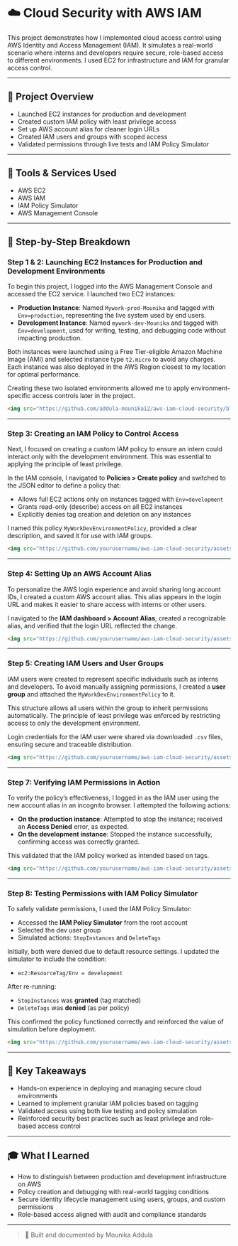 # ☁️ Cloud Security with AWS IAM

This project demonstrates how I implemented cloud access control using AWS Identity and Access Management (IAM). It simulates a real-world scenario where interns and developers require secure, role-based access to different environments. I used EC2 for infrastructure and IAM for granular access control.

---

## 🔎 Project Overview

- Launched EC2 instances for production and development
- Created custom IAM policy with least privilege access
- Set up AWS account alias for cleaner login URLs
- Created IAM users and groups with scoped access
- Validated permissions through live tests and IAM Policy Simulator

---

## 🔧 Tools & Services Used

- AWS EC2  
- AWS IAM  
- IAM Policy Simulator  
- AWS Management Console  

---

## 📆 Step-by-Step Breakdown

### Step 1 & 2: Launching EC2 Instances for Production and Development Environments

To begin this project, I logged into the AWS Management Console and accessed the EC2 service. I launched two EC2 instances:

- **Production Instance**: Named `Mywork-prod-Mounika` and tagged with `Env=production`, representing the live system used by end users.
- **Development Instance**: Named `mywork-dev-Mounika` and tagged with `Env=development`, used for writing, testing, and debugging code without impacting production.

Both instances were launched using a Free Tier-eligible Amazon Machine Image (AMI) and selected instance type `t2.micro` to avoid any charges. Each instance was also deployed in the AWS Region closest to my location for optimal performance.

Creating these two isolated environments allowed me to apply environment-specific access controls later in the project.

```html
<img src="https://github.com/addula-mounika12/aws-iam-cloud-security/blob/main/assets/Screenshot%202025-06-20%20160023.png?raw=true" height="80%" width="80%" alt="EC2 instance setup"/>
```

---

### Step 3: Creating an IAM Policy to Control Access

Next, I focused on creating a custom IAM policy to ensure an intern could interact only with the development environment. This was essential to applying the principle of least privilege.

In the IAM console, I navigated to **Policies > Create policy** and switched to the JSON editor to define a policy that:
- Allows full EC2 actions only on instances tagged with `Env=development`
- Grants read-only (describe) access on all EC2 instances
- Explicitly denies tag creation and deletion on any instances

I named this policy `MyWorkDevEnvironmentPolicy`, provided a clear description, and saved it for use with IAM groups.

```html
<img src="https://github.com/yourusername/aws-iam-cloud-security/assets/iam-policy-json.png" height="80%" width="80%" alt="Custom IAM Policy"/>
```

---

### Step 4: Setting Up an AWS Account Alias

To personalize the AWS login experience and avoid sharing long account IDs, I created a custom AWS account alias. This alias appears in the login URL and makes it easier to share access with interns or other users.

I navigated to the **IAM dashboard > Account Alias**, created a recognizable alias, and verified that the login URL reflected the change.

```html
<img src="https://github.com/yourusername/aws-iam-cloud-security/assets/account-alias.png" height="80%" width="80%" alt="Account Alias Setup"/>
```

---

### Step 5: Creating IAM Users and User Groups

IAM users were created to represent specific individuals such as interns and developers. To avoid manually assigning permissions, I created a **user group** and attached the `MyWorkDevEnvironmentPolicy` to it.

This structure allows all users within the group to inherit permissions automatically. The principle of least privilege was enforced by restricting access to only the development environment.

Login credentials for the IAM user were shared via downloaded `.csv` files, ensuring secure and traceable distribution.

```html
<img src="https://github.com/yourusername/aws-iam-cloud-security/assets/iam-user-group.png" height="80%" width="80%" alt="IAM Users and Groups"/>
```

---

### Step 7: Verifying IAM Permissions in Action

To verify the policy’s effectiveness, I logged in as the IAM user using the new account alias in an incognito browser. I attempted the following actions:

- **On the production instance**: Attempted to stop the instance; received an **Access Denied** error, as expected.
- **On the development instance**: Stopped the instance successfully, confirming access was correctly granted.

This validated that the IAM policy worked as intended based on tags.

```html
<img src="https://github.com/yourusername/aws-iam-cloud-security/assets/verify-permissions.png" height="80%" width="80%" alt="IAM User Permission Check"/>
```

---

### Step 8: Testing Permissions with IAM Policy Simulator

To safely validate permissions, I used the IAM Policy Simulator:

- Accessed the **IAM Policy Simulator** from the root account
- Selected the dev user group
- Simulated actions: `StopInstances` and `DeleteTags`

Initially, both were denied due to default resource settings. I updated the simulator to include the condition:

- `ec2:ResourceTag/Env = development`

After re-running:
- `StopInstances` was **granted** (tag matched)
- `DeleteTags` was **denied** (as per policy)

This confirmed the policy functioned correctly and reinforced the value of simulation before deployment.

```html
<img src="https://github.com/yourusername/aws-iam-cloud-security/assets/policy-simulator.png" height="80%" width="80%" alt="IAM Policy Simulator Output"/>
```

---

## 🧠 Key Takeaways

- Hands-on experience in deploying and managing secure cloud environments
- Learned to implement granular IAM policies based on tagging
- Validated access using both live testing and policy simulation
- Reinforced security best practices such as least privilege and role-based access control

---

## 🎓 What I Learned

- How to distinguish between production and development infrastructure on AWS
- Policy creation and debugging with real-world tagging conditions
- Secure identity lifecycle management using users, groups, and custom permissions
- Role-based access aligned with audit and compliance standards

---

> 🚀 Built and documented by Mounika Addula
